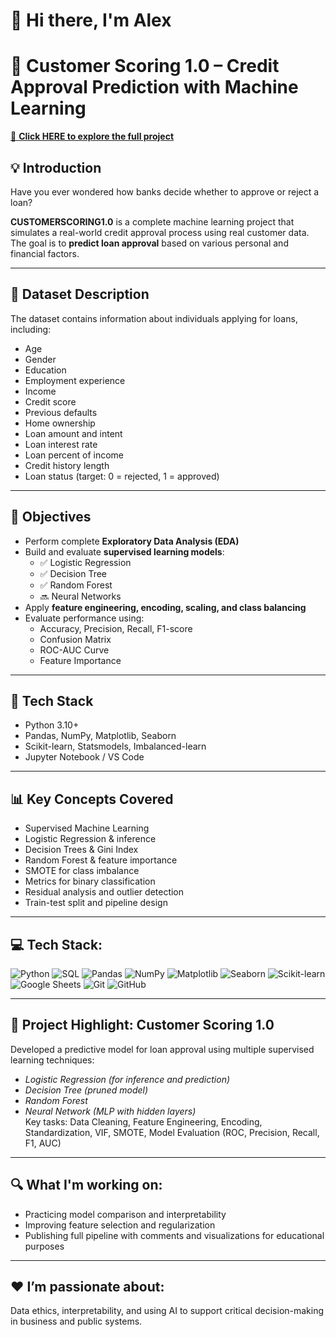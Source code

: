 # 👋 Hi there, I'm Alex

# 🏦 Customer Scoring 1.0 – Credit Approval Prediction with Machine Learning

[🔗 **Click HERE to explore the full project**](https://github.com/AleXcapo7/CUSTOMER_SCORING1.0)

## 💡 Introduction
Have you ever wondered how banks decide whether to approve or reject a loan?

**CUSTOMERSCORING1.0** is a complete machine learning project that simulates a real-world credit approval process using real customer data. The goal is to **predict loan approval** based on various personal and financial factors.

---

## 📂 Dataset Description
The dataset contains information about individuals applying for loans, including:
- Age
- Gender
- Education
- Employment experience
- Income
- Credit score
- Previous defaults
- Home ownership
- Loan amount and intent
- Loan interest rate
- Loan percent of income
- Credit history length
- Loan status (target: 0 = rejected, 1 = approved)

---

## 🚀 Objectives
- Perform complete **Exploratory Data Analysis (EDA)**
- Build and evaluate **supervised learning models**:
  - ✅ Logistic Regression
  - ✅ Decision Tree
  - ✅ Random Forest
  - 🔜 Neural Networks
- Apply **feature engineering, encoding, scaling, and class balancing**
- Evaluate performance using:
  - Accuracy, Precision, Recall, F1-score
  - Confusion Matrix
  - ROC-AUC Curve
  - Feature Importance

---

## 🧰 Tech Stack
- Python 3.10+
- Pandas, NumPy, Matplotlib, Seaborn
- Scikit-learn, Statsmodels, Imbalanced-learn
- Jupyter Notebook / VS Code

---

## 📊 Key Concepts Covered
- Supervised Machine Learning
- Logistic Regression & inference
- Decision Trees & Gini Index
- Random Forest & feature importance
- SMOTE for class imbalance
- Metrics for binary classification
- Residual analysis and outlier detection
- Train-test split and pipeline design

---


## 💻 Tech Stack:
![Python](https://img.shields.io/badge/-Python-blue)
![SQL](https://img.shields.io/badge/-SQL-blue)
![Pandas](https://img.shields.io/badge/-Pandas-150458)
![NumPy](https://img.shields.io/badge/-NumPy-013243)
![Matplotlib](https://img.shields.io/badge/-Matplotlib-FF8C00)
![Seaborn](https://img.shields.io/badge/-Seaborn-76b900)
![Scikit-learn](https://img.shields.io/badge/-Scikit--learn-F7931E)
![Google Sheets](https://img.shields.io/badge/-Google%20Sheets-34A853)
![Git](https://img.shields.io/badge/-Git-F05032)
![GitHub](https://img.shields.io/badge/-GitHub-181717)

---

## 🧠 Project Highlight: Customer Scoring 1.0
Developed a predictive model for loan approval using multiple supervised learning techniques:
- *Logistic Regression (for inference and prediction)*
- *Decision Tree (pruned model)*
- *Random Forest*
- *Neural Network (MLP with hidden layers)*  
Key tasks: Data Cleaning, Feature Engineering, Encoding, Standardization, VIF, SMOTE, Model Evaluation (ROC, Precision, Recall, F1, AUC)

---

## 🔍 What I'm working on:
- Practicing model comparison and interpretability  
- Improving feature selection and regularization  
- Publishing full pipeline with comments and visualizations for educational purposes

---

## ❤️ I’m passionate about:
Data ethics, interpretability, and using AI to support critical decision-making in business and public systems.
